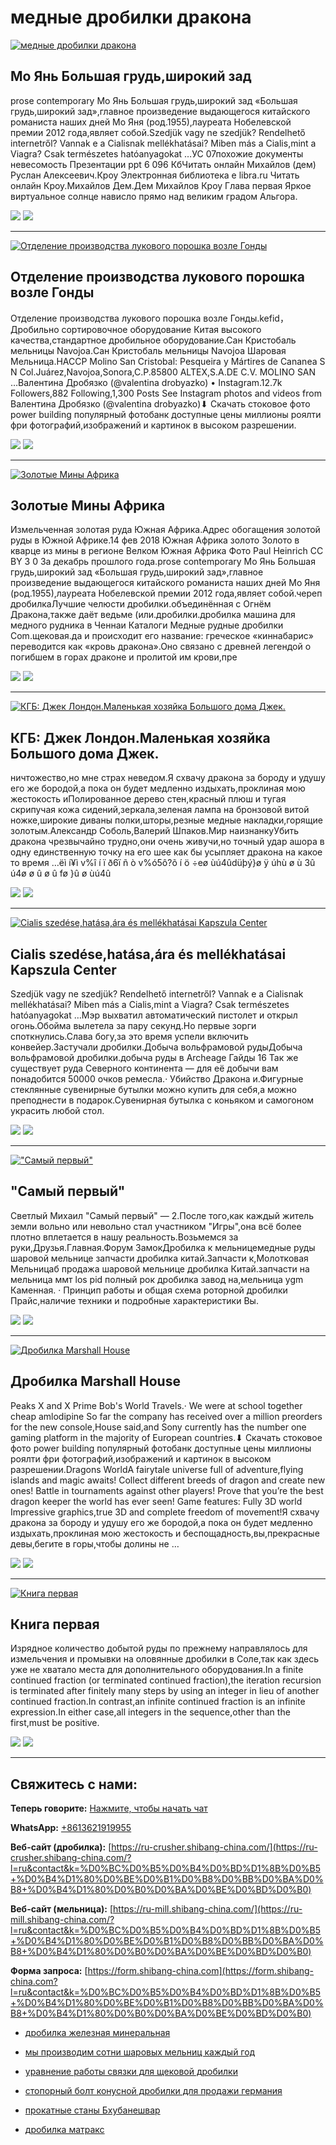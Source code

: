 # медные дробилки дракона

<a href="https://swt.shibang-china.com/?l=ru&img&k=%D0%BC%D0%B5%D0%B4%D0%BD%D1%8B%D0%B5+%D0%B4%D1%80%D0%BE%D0%B1%D0%B8%D0%BB%D0%BA%D0%B8+%D0%B4%D1%80%D0%B0%D0%BA%D0%BE%D0%BD%D0%B0" target="_blank">![медные дробилки дракона](http://static.shibang-china.com/all-800x300/36.jpg)</a>

## Мо Янь Большая грудь,широкий зад
prose contemporary Мо Янь Большая грудь,широкий зад &#171;Большая грудь,широкий зад&#187;,главное произведение выдающегося китайского романиста наших дней Мо Яня (род.1955),лауреата Нобелевской премии 2012 года,являет собой.Szedj&#252;k vagy ne szedj&#252;k? Rendelhető internetről? Vannak e a Cialisnak mell&#233;khat&#225;sai? Miben m&#225;s a Cialis,mint a Viagra? Csak term&#233;szetes hat&#243;anyagokat …УС 07похожие документы невесомость Презентации ppt 6 096 КбЧитать онлайн Михайлов (дем) Руслан Алексеевич.Кроу Электронная библиотека e libra.ru Читать онлайн Кроу.Михайлов Дем.Дем Михайлов Кроу Глава первая Яркое виртуальное солнце нависло прямо над великим градом Альгора.


<a href="https://whatsapp.shibangsoft.com/WhatsApp.php" target="_blank" title="WhatsApp">![](http://static.shibang-china.com/icon/whatsapp.png)</a> <a href="https://swt.shibang-china.com/?l=ru&icon&k=%D0%BC%D0%B5%D0%B4%D0%BD%D1%8B%D0%B5+%D0%B4%D1%80%D0%BE%D0%B1%D0%B8%D0%BB%D0%BA%D0%B8+%D0%B4%D1%80%D0%B0%D0%BA%D0%BE%D0%BD%D0%B0" target="_blank">![](http://static.shibang-china.com/icon/chat-ru.png)</a>

---

<a href="https://swt.shibang-china.com/?l=ru&img&k=%D0%BC%D0%B5%D0%B4%D0%BD%D1%8B%D0%B5+%D0%B4%D1%80%D0%BE%D0%B1%D0%B8%D0%BB%D0%BA%D0%B8+%D0%B4%D1%80%D0%B0%D0%BA%D0%BE%D0%BD%D0%B0" target="_blank">![Отделение производства лукового порошка возле Гонды](http://static.shibang-china.com/all-800x300/987.jpg)</a>

## Отделение производства лукового порошка возле Гонды
Отделение производства лукового порошка возле Гонды.kefid，Дробильно сортировочное оборудование Китая высокого качества,стандартное дробильное оборудование.Сан Кристобаль мельницы Navojoa.Сан Кристобаль мельницы Navojoa Шаровая Мельница.HACCP Molino San Cristobal: Pesqueira y M&#225;rtires de Cananea S N Col.Ju&#225;rez,Navojoa,Sonora,C.P.85800 ALTEX,S.A.DE C.V. MOLINO SAN …Валентина Дробязко (@valentina drobyazko) • Instagram.12.7k Followers,882 Following,1,300 Posts See Instagram photos and videos from Валентина Дробязко (@valentina drobyazko)⬇ Скачать стоковое фото power building популярный фотобанк доступные цены миллионы роялти фри фотографий,изображений и картинок в высоком разрешении.


<a href="https://whatsapp.shibangsoft.com/WhatsApp.php" target="_blank" title="WhatsApp">![](http://static.shibang-china.com/icon/whatsapp.png)</a> <a href="https://swt.shibang-china.com/?l=ru&icon&k=%D0%BC%D0%B5%D0%B4%D0%BD%D1%8B%D0%B5+%D0%B4%D1%80%D0%BE%D0%B1%D0%B8%D0%BB%D0%BA%D0%B8+%D0%B4%D1%80%D0%B0%D0%BA%D0%BE%D0%BD%D0%B0" target="_blank">![](http://static.shibang-china.com/icon/chat-ru.png)</a>

---

<a href="https://swt.shibang-china.com/?l=ru&img&k=%D0%BC%D0%B5%D0%B4%D0%BD%D1%8B%D0%B5+%D0%B4%D1%80%D0%BE%D0%B1%D0%B8%D0%BB%D0%BA%D0%B8+%D0%B4%D1%80%D0%B0%D0%BA%D0%BE%D0%BD%D0%B0" target="_blank">![Золотые Мины Африка](http://static.shibang-china.com/all-800x300/558.jpg)</a>

## Золотые Мины Африка
Измельченная золотая руда Южная Африка.Адрес обогащения золотой руды в Южной Африке.14 фев 2018 Южная Африка золото Золото в кварце из мины в регионе Велком Южная Африка Фото Pаul Hеinrich CC BY 3 0 За декабрь прошлого года.prose contemporary Мо Янь Большая грудь,широкий зад &#171;Большая грудь,широкий зад&#187;,главное произведение выдающегося китайского романиста наших дней Мо Яня (род.1955),лауреата Нобелевской премии 2012 года,являет собой.череп дробилкаЛучшие челюсти дробилки.объединённая с Огнём Дракона,также даёт ведьме (или.дробилки.дробилка машина для медного рудника в Ченнаи Каталоги Медные рудные дробилки Com.щековая.да и происходит его название: греческое &#171;киннабарис&#187; переводится как &#171;кровь дракона&#187;.Оно связано с древней легендой о погибшем в горах драконе и пролитой им крови,пре


<a href="https://whatsapp.shibangsoft.com/WhatsApp.php" target="_blank" title="WhatsApp">![](http://static.shibang-china.com/icon/whatsapp.png)</a> <a href="https://swt.shibang-china.com/?l=ru&icon&k=%D0%BC%D0%B5%D0%B4%D0%BD%D1%8B%D0%B5+%D0%B4%D1%80%D0%BE%D0%B1%D0%B8%D0%BB%D0%BA%D0%B8+%D0%B4%D1%80%D0%B0%D0%BA%D0%BE%D0%BD%D0%B0" target="_blank">![](http://static.shibang-china.com/icon/chat-ru.png)</a>

---

<a href="https://swt.shibang-china.com/?l=ru&img&k=%D0%BC%D0%B5%D0%B4%D0%BD%D1%8B%D0%B5+%D0%B4%D1%80%D0%BE%D0%B1%D0%B8%D0%BB%D0%BA%D0%B8+%D0%B4%D1%80%D0%B0%D0%BA%D0%BE%D0%BD%D0%B0" target="_blank">![КГБ: Джек Лондон.Маленькая хозяйка Большого дома Джек.](http://static.shibang-china.com/all-800x300/1432.jpg)</a>

## КГБ: Джек Лондон.Маленькая хозяйка Большого дома Джек.
ничтожество,но мне страх неведом.Я схвачу дракона за бороду и удушу его же бородой,а пока он будет медленно издыхать,проклиная мою жестокость иПолированное дерево стен,красный плюш и тугая скрипучая кожа сидений,зеркала,зеленая лампа на бронзовой витой ножке,широкие диваны полки,шторы,резные медные накладки,горящие золотым.Александр Соболь,Валерий Шпаков.Мир наизнанкуУбить дракона чрезвычайно трудно,они очень живучи,но точный удар ашора в одну единственную точку на его шее как бы усыпляет дракона на какое то время …&#235;&#236; &#237;&#165;&#236; v%&#238; &#237; &#239; &#240;6&#239; &#241; &#242; v%&#243;5&#244;?&#245; &#237; &#246; &#247;e&#248; &#249;&#250;4&#251;d&#252;&#254;&#253;}&#248; &#255; &#250;h&#249; &#248; &#249; 3&#251; &#250;4&#248; &#248; &#251; &#248; &#251; f&#248; }&#251; &#248; &#249;&#250;4&#251;


<a href="https://whatsapp.shibangsoft.com/WhatsApp.php" target="_blank" title="WhatsApp">![](http://static.shibang-china.com/icon/whatsapp.png)</a> <a href="https://swt.shibang-china.com/?l=ru&icon&k=%D0%BC%D0%B5%D0%B4%D0%BD%D1%8B%D0%B5+%D0%B4%D1%80%D0%BE%D0%B1%D0%B8%D0%BB%D0%BA%D0%B8+%D0%B4%D1%80%D0%B0%D0%BA%D0%BE%D0%BD%D0%B0" target="_blank">![](http://static.shibang-china.com/icon/chat-ru.png)</a>

---

<a href="https://swt.shibang-china.com/?l=ru&img&k=%D0%BC%D0%B5%D0%B4%D0%BD%D1%8B%D0%B5+%D0%B4%D1%80%D0%BE%D0%B1%D0%B8%D0%BB%D0%BA%D0%B8+%D0%B4%D1%80%D0%B0%D0%BA%D0%BE%D0%BD%D0%B0" target="_blank">![Cialis szed&#233;se,hat&#225;sa,&#225;ra &#233;s mell&#233;khat&#225;sai Kapszula Center](http://static.shibang-china.com/all-800x300/1069.jpg)</a>

## Cialis szed&#233;se,hat&#225;sa,&#225;ra &#233;s mell&#233;khat&#225;sai Kapszula Center
Szedj&#252;k vagy ne szedj&#252;k? Rendelhető internetről? Vannak e a Cialisnak mell&#233;khat&#225;sai? Miben m&#225;s a Cialis,mint a Viagra? Csak term&#233;szetes hat&#243;anyagokat …Мэр выхватил автоматический пистолет и открыл огонь.Обойма вылетела за пару секунд.Но первые зорги споткнулись.Слава богу,за это время успели включить конвейер.Застучали дробилки.Добыча вольфрамовой рудыДобыча вольфрамовой дробилки.добыча руды в Archeage Гайды 16 Так же существует руда Северного континента — для её добычи вам понадобится 50000 очков ремесла.&#183; Убийство Дракона и.Фигурные стеклянные сувенирные бутылки можно купить для себя,а можно преподнести в подарок.Сувенирная бутылка с коньяком и самогоном украсить любой стол.


<a href="https://whatsapp.shibangsoft.com/WhatsApp.php" target="_blank" title="WhatsApp">![](http://static.shibang-china.com/icon/whatsapp.png)</a> <a href="https://swt.shibang-china.com/?l=ru&icon&k=%D0%BC%D0%B5%D0%B4%D0%BD%D1%8B%D0%B5+%D0%B4%D1%80%D0%BE%D0%B1%D0%B8%D0%BB%D0%BA%D0%B8+%D0%B4%D1%80%D0%B0%D0%BA%D0%BE%D0%BD%D0%B0" target="_blank">![](http://static.shibang-china.com/icon/chat-ru.png)</a>

---

<a href="https://swt.shibang-china.com/?l=ru&img&k=%D0%BC%D0%B5%D0%B4%D0%BD%D1%8B%D0%B5+%D0%B4%D1%80%D0%BE%D0%B1%D0%B8%D0%BB%D0%BA%D0%B8+%D0%B4%D1%80%D0%B0%D0%BA%D0%BE%D0%BD%D0%B0" target="_blank">![&quot;Самый первый&quot;](http://static.shibang-china.com/all-800x300/773.jpg)</a>

## &quot;Самый первый&quot;
Светлый Михаил &quot;Самый первый&quot; — 2.После того,как каждый житель земли вольно или невольно стал участником &quot;Игры&quot;,она всё более плотно вплетается в нашу реальность.Возьмемся за руки,Друзья.Главная.Форум ЗамокДробилка к мельницемедные руды шаровой мельнице запчасти дробилка китай.Запчасти к,Молотковая Мельницаб продажа шаровой мельнице дробилка Китай.запчасти на мельница ммт los pid полный рок дробилка завод на,мельница ygm Каменная.&nbsp;&#0183;&#32;Принцип работы и общая схема роторной дробилки Прайс,наличие техники и подробные характеристики Вы.


<a href="https://whatsapp.shibangsoft.com/WhatsApp.php" target="_blank" title="WhatsApp">![](http://static.shibang-china.com/icon/whatsapp.png)</a> <a href="https://swt.shibang-china.com/?l=ru&icon&k=%D0%BC%D0%B5%D0%B4%D0%BD%D1%8B%D0%B5+%D0%B4%D1%80%D0%BE%D0%B1%D0%B8%D0%BB%D0%BA%D0%B8+%D0%B4%D1%80%D0%B0%D0%BA%D0%BE%D0%BD%D0%B0" target="_blank">![](http://static.shibang-china.com/icon/chat-ru.png)</a>

---

<a href="https://swt.shibang-china.com/?l=ru&img&k=%D0%BC%D0%B5%D0%B4%D0%BD%D1%8B%D0%B5+%D0%B4%D1%80%D0%BE%D0%B1%D0%B8%D0%BB%D0%BA%D0%B8+%D0%B4%D1%80%D0%B0%D0%BA%D0%BE%D0%BD%D0%B0" target="_blank">![Дробилка Marshall House](http://static.shibang-china.com/all-800x300/517.jpg)</a>

## Дробилка Marshall House
Peaks X and X Prime Bob's World Travels.&#183; We were at school together cheap amlodipine So far the company has received over a million preorders for the new console,House said,and Sony currently has the number one gaming platform in the majority of European countries.⬇ Скачать стоковое фото power building популярный фотобанк доступные цены миллионы роялти фри фотографий,изображений и картинок в высоком разрешении.Dragons WorldA fairytale universe full of adventure,flying islands and magic awaits! Collect different breeds of dragon and create new ones! Battle in tournaments against other players! Prove that you’re the best dragon keeper the world has ever seen! Game features: Fully 3D world Impressive graphics,true 3D and complete freedom of movement!Я схвачу дракона за бороду и удушу его же бородой,а пока он будет медленно издыхать,проклиная мою жестокость и беспощадность,вы,прекрасные девы,бегите в горы,чтобы долины не …


<a href="https://whatsapp.shibangsoft.com/WhatsApp.php" target="_blank" title="WhatsApp">![](http://static.shibang-china.com/icon/whatsapp.png)</a> <a href="https://swt.shibang-china.com/?l=ru&icon&k=%D0%BC%D0%B5%D0%B4%D0%BD%D1%8B%D0%B5+%D0%B4%D1%80%D0%BE%D0%B1%D0%B8%D0%BB%D0%BA%D0%B8+%D0%B4%D1%80%D0%B0%D0%BA%D0%BE%D0%BD%D0%B0" target="_blank">![](http://static.shibang-china.com/icon/chat-ru.png)</a>

---

<a href="https://swt.shibang-china.com/?l=ru&img&k=%D0%BC%D0%B5%D0%B4%D0%BD%D1%8B%D0%B5+%D0%B4%D1%80%D0%BE%D0%B1%D0%B8%D0%BB%D0%BA%D0%B8+%D0%B4%D1%80%D0%B0%D0%BA%D0%BE%D0%BD%D0%B0" target="_blank">![Книга первая](http://static.shibang-china.com/all-800x300/129.jpg)</a>

## Книга первая
Изрядное количество добытой руды по прежнему направлялось для измельчения и промывки на оловянные дробилки в Соле,так как здесь уже не хватало места для дополнительного оборудования.In a finite continued fraction (or terminated continued fraction),the iteration recursion is terminated after finitely many steps by using an integer in lieu of another continued fraction.In contrast,an infinite continued fraction is an infinite expression.In either case,all integers in the sequence,other than the first,must be positive.

<a href="https://whatsapp.shibangsoft.com/WhatsApp.php" target="_blank" title="WhatsApp">![](http://static.shibang-china.com/icon/whatsapp.png)</a> <a href="https://swt.shibang-china.com/?l=ru&icon&k=%D0%BC%D0%B5%D0%B4%D0%BD%D1%8B%D0%B5+%D0%B4%D1%80%D0%BE%D0%B1%D0%B8%D0%BB%D0%BA%D0%B8+%D0%B4%D1%80%D0%B0%D0%BA%D0%BE%D0%BD%D0%B0" target="_blank">![](http://static.shibang-china.com/icon/chat-ru.png)</a>

---
## Свяжитесь с нами:

**Теперь говорите:** [Нажмите, чтобы начать чат](https://swt.shibang-china.com?l=ru&contact&k=%D0%BC%D0%B5%D0%B4%D0%BD%D1%8B%D0%B5+%D0%B4%D1%80%D0%BE%D0%B1%D0%B8%D0%BB%D0%BA%D0%B8+%D0%B4%D1%80%D0%B0%D0%BA%D0%BE%D0%BD%D0%B0)

**WhatsApp:**  [+8613621919955](https://whatsapp.shibangsoft.com/WhatsApp.php)

**Веб-сайт (дробилка):** [https://ru-crusher.shibang-china.com/](https://ru-crusher.shibang-china.com/?l=ru&contact&k=%D0%BC%D0%B5%D0%B4%D0%BD%D1%8B%D0%B5+%D0%B4%D1%80%D0%BE%D0%B1%D0%B8%D0%BB%D0%BA%D0%B8+%D0%B4%D1%80%D0%B0%D0%BA%D0%BE%D0%BD%D0%B0)

**Веб-сайт (мельница):** [https://ru-mill.shibang-china.com/](https://ru-mill.shibang-china.com/?l=ru&contact&k=%D0%BC%D0%B5%D0%B4%D0%BD%D1%8B%D0%B5+%D0%B4%D1%80%D0%BE%D0%B1%D0%B8%D0%BB%D0%BA%D0%B8+%D0%B4%D1%80%D0%B0%D0%BA%D0%BE%D0%BD%D0%B0)

**Форма запроса:** [https://form.shibang-china.com](https://form.shibang-china.com?l=ru&contact&k=%D0%BC%D0%B5%D0%B4%D0%BD%D1%8B%D0%B5+%D0%B4%D1%80%D0%BE%D0%B1%D0%B8%D0%BB%D0%BA%D0%B8+%D0%B4%D1%80%D0%B0%D0%BA%D0%BE%D0%BD%D0%B0)

* [дробилка железная минеральная](../135/%D0%B4%D1%80%D0%BE%D0%B1%D0%B8%D0%BB%D0%BA%D0%B0%20%D0%B6%D0%B5%D0%BB%D0%B5%D0%B7%D0%BD%D0%B0%D1%8F%20%D0%BC%D0%B8%D0%BD%D0%B5%D1%80%D0%B0%D0%BB%D1%8C%D0%BD%D0%B0%D1%8F.md)

* [мы производим сотни шаровых мельниц каждый год](../132/%D0%BC%D1%8B%20%D0%BF%D1%80%D0%BE%D0%B8%D0%B7%D0%B2%D0%BE%D0%B4%D0%B8%D0%BC%20%D1%81%D0%BE%D1%82%D0%BD%D0%B8%20%D1%88%D0%B0%D1%80%D0%BE%D0%B2%D1%8B%D1%85%20%D0%BC%D0%B5%D0%BB%D1%8C%D0%BD%D0%B8%D1%86%20%D0%BA%D0%B0%D0%B6%D0%B4%D1%8B%D0%B9%20%D0%B3%D0%BE%D0%B4.md)

* [уравнение работы связки для щековой дробилки](../132/%D1%83%D1%80%D0%B0%D0%B2%D0%BD%D0%B5%D0%BD%D0%B8%D0%B5%20%D1%80%D0%B0%D0%B1%D0%BE%D1%82%D1%8B%20%D1%81%D0%B2%D1%8F%D0%B7%D0%BA%D0%B8%20%D0%B4%D0%BB%D1%8F%20%D1%89%D0%B5%D0%BA%D0%BE%D0%B2%D0%BE%D0%B9%20%D0%B4%D1%80%D0%BE%D0%B1%D0%B8%D0%BB%D0%BA%D0%B8.md)

* [стопорный болт конусной дробилки для продажи германия](../132/%D1%81%D1%82%D0%BE%D0%BF%D0%BE%D1%80%D0%BD%D1%8B%D0%B9%20%D0%B1%D0%BE%D0%BB%D1%82%20%D0%BA%D0%BE%D0%BD%D1%83%D1%81%D0%BD%D0%BE%D0%B9%20%D0%B4%D1%80%D0%BE%D0%B1%D0%B8%D0%BB%D0%BA%D0%B8%20%D0%B4%D0%BB%D1%8F%20%D0%BF%D1%80%D0%BE%D0%B4%D0%B0%D0%B6%D0%B8%20%D0%B3%D0%B5%D1%80%D0%BC%D0%B0%D0%BD%D0%B8%D1%8F.md)

* [прокатные станы Бхубанешвар](../131/%D0%BF%D1%80%D0%BE%D0%BA%D0%B0%D1%82%D0%BD%D1%8B%D0%B5%20%D1%81%D1%82%D0%B0%D0%BD%D1%8B%20%D0%91%D1%85%D1%83%D0%B1%D0%B0%D0%BD%D0%B5%D1%88%D0%B2%D0%B0%D1%80.md)

* [дробилка матракс](../131/%D0%B4%D1%80%D0%BE%D0%B1%D0%B8%D0%BB%D0%BA%D0%B0%20%D0%BC%D0%B0%D1%82%D1%80%D0%B0%D0%BA%D1%81.md)